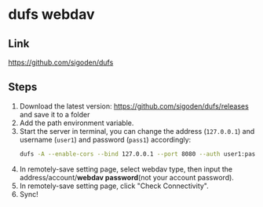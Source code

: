 # dufs webdav

## Link

<https://github.com/sigoden/dufs>

## Steps

1. Download the latest version: <https://github.com/sigoden/dufs/releases> and save it to a folder
2. Add the path environment variable.
3. Start the server in terminal, you can change the address (`127.0.0.1`) and username (`user1`) and password (`pass1`) accordingly:
    ```bash
    dufs -A --enable-cors --bind 127.0.0.1 --port 8080 --auth user1:pass1@/:rw
    ```
4. In remotely-save setting page, select webdav type, then input the address/account/**webdav password**(not your account password).
5. In remotely-save setting page, click "Check Connectivity".
6. Sync!
